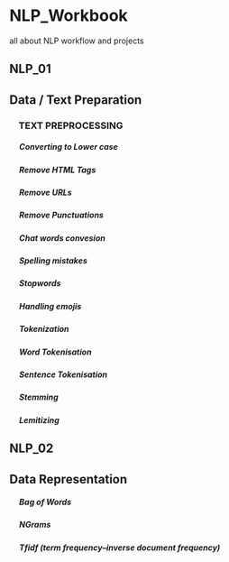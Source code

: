 # NLP_Workbook
all about NLP workflow and projects

## NLP_01
  ## Data / Text Preparation 
  ###  &emsp;TEXT PREPROCESSING
   ##### &emsp; Converting to Lower case
   ##### &emsp; Remove HTML Tags
   ##### &emsp; Remove URLs
   ##### &emsp; Remove Punctuations
   ##### &emsp; Chat words convesion
   ##### &emsp; Spelling mistakes
   ##### &emsp; Stopwords
   ##### &emsp; Handling emojis
   ##### &emsp; Tokenization
   ##### &emsp; Word Tokenisation
   ##### &emsp; Sentence Tokenisation
   ##### &emsp; Stemming
   ##### &emsp; Lemitizing
## NLP_02
  ## Data Representation
   ##### &emsp; Bag of Words
   ##### &emsp; NGrams
   ##### &emsp; Tfidf (term frequency–inverse document frequency)
 
